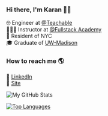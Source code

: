 ### Hi there, I'm Karan 👋🏽

🤓        Engineer at [@Teachable](https://github.com/UseFedora) <br>
👨🏽‍🏫     Instructor at [@Fullstack Academy](https://github.com/fullstackacademy) <br>
🗽        Resident of NYC <br>
🎓        Graduate of [UW-Madison](https://www.wisc.edu/)

### How to reach me 🌎

🔗 [LinkedIn](https://linkedin.com/in/karanaditya993) <br>
🚀 [Site](https://karanaditya.com) <br>

![My GitHub Stats](https://github-readme-stats.vercel.app/api?username=karanaditya993&show_icons=true&hide_border=true&hide=stars&count_private=true&theme=prussian)

[![Top Languages](https://github-readme-stats.vercel.app/api/top-langs/?username=karanaditya993&layout=compact&theme=prussian&hide_border=true)](https://github.com/karanaditya993/github-readme-stats)
